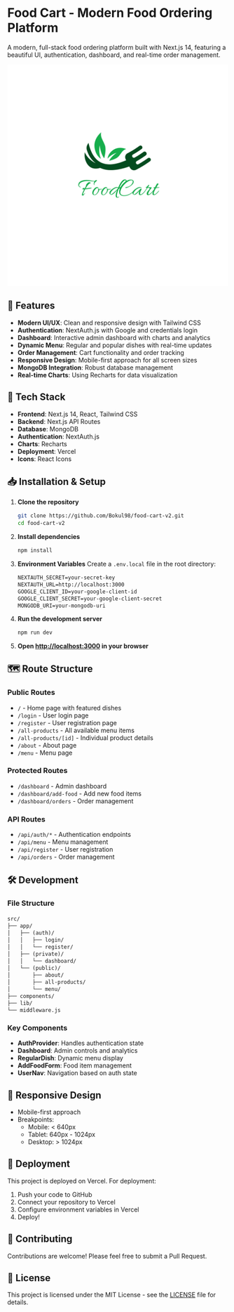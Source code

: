 # Food Cart - Modern Food Ordering Platform

A modern, full-stack food ordering platform built with Next.js 14, featuring a beautiful UI, authentication, dashboard, and real-time order management.

![Food Cart Preview](public/food-cart.png)

## 🌟 Features

- **Modern UI/UX**: Clean and responsive design with Tailwind CSS
- **Authentication**: NextAuth.js with Google and credentials login
- **Dashboard**: Interactive admin dashboard with charts and analytics
- **Dynamic Menu**: Regular and popular dishes with real-time updates
- **Order Management**: Cart functionality and order tracking
- **Responsive Design**: Mobile-first approach for all screen sizes
- **MongoDB Integration**: Robust database management
- **Real-time Charts**: Using Recharts for data visualization

## 🚀 Tech Stack

- **Frontend**: Next.js 14, React, Tailwind CSS
- **Backend**: Next.js API Routes
- **Database**: MongoDB
- **Authentication**: NextAuth.js
- **Charts**: Recharts
- **Deployment**: Vercel
- **Icons**: React Icons

## 📥 Installation & Setup

1. **Clone the repository**
   ```bash
   git clone https://github.com/Bokul98/food-cart-v2.git
   cd food-cart-v2
   ```

2. **Install dependencies**
   ```bash
   npm install
   ```

3. **Environment Variables**
   Create a `.env.local` file in the root directory:
   ```env
   NEXTAUTH_SECRET=your-secret-key
   NEXTAUTH_URL=http://localhost:3000
   GOOGLE_CLIENT_ID=your-google-client-id
   GOOGLE_CLIENT_SECRET=your-google-client-secret
   MONGODB_URI=your-mongodb-uri
   ```

4. **Run the development server**
   ```bash
   npm run dev
   ```

5. **Open [http://localhost:3000](http://localhost:3000) in your browser**

## 🗺️ Route Structure

### Public Routes
- `/` - Home page with featured dishes
- `/login` - User login page
- `/register` - User registration page
- `/all-products` - All available menu items
- `/all-products/[id]` - Individual product details
- `/about` - About page
- `/menu` - Menu page

### Protected Routes
- `/dashboard` - Admin dashboard
- `/dashboard/add-food` - Add new food items
- `/dashboard/orders` - Order management

### API Routes
- `/api/auth/*` - Authentication endpoints
- `/api/menu` - Menu management
- `/api/register` - User registration
- `/api/orders` - Order management

## 🛠️ Development

### File Structure
```
src/
├── app/
│   ├── (auth)/
│   │   ├── login/
│   │   └── register/
│   ├── (private)/
│   │   └── dashboard/
│   └── (public)/
│       ├── about/
│       ├── all-products/
│       └── menu/
├── components/
├── lib/
└── middleware.js
```

### Key Components
- **AuthProvider**: Handles authentication state
- **Dashboard**: Admin controls and analytics
- **RegularDish**: Dynamic menu display
- **AddFoodForm**: Food item management
- **UserNav**: Navigation based on auth state

## 📱 Responsive Design

- Mobile-first approach
- Breakpoints:
  - Mobile: < 640px
  - Tablet: 640px - 1024px
  - Desktop: > 1024px

## 🚀 Deployment

This project is deployed on Vercel. For deployment:

1. Push your code to GitHub
2. Connect your repository to Vercel
3. Configure environment variables in Vercel
4. Deploy!

## 🤝 Contributing

Contributions are welcome! Please feel free to submit a Pull Request.

## 📝 License

This project is licensed under the MIT License - see the [LICENSE](LICENSE) file for details.
